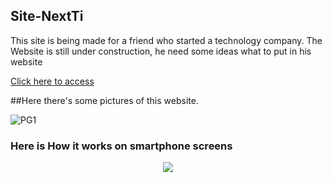 ## Site-NextTi
This site is being made for a friend who started a technology company.
The Website is still under construction, he need some ideas what to put in his website

[Click here to access
](https://diegoestefano.github.io/Site-NextTi/)



##Here there's some pictures of this website.

![PG1](https://user-images.githubusercontent.com/81423690/126530533-18461a6f-aaf3-4fe1-ac89-f5f1e66fd2f1.jpg)

### Here is How it works on smartphone screens

<div align="center"> <img src="https://user-images.githubusercontent.com/81423690/126530576-5eef3b92-0b2f-4674-9d0d-ad71a0096b57.jpg"  /> </div>
